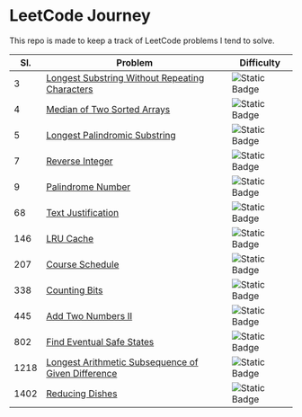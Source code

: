 # LeetCode Journey

This repo is made to keep a track of LeetCode problems I tend to solve.

|Sl.|Problem|Difficulty|
|---|---|---|
|3|[Longest Substring Without Repeating Characters](problems/longest-substring-without-repeating-characters)|![Static Badge](https://img.shields.io/badge/Medium-yellow)|
|4|[Median of Two Sorted Arrays](problems/median-of-two-sorted-arrays)|![Static Badge](https://img.shields.io/badge/Hard-red)|
|5|[Longest Palindromic Substring](problems/longest-palindromic-substring)|![Static Badge](https://img.shields.io/badge/Medium-yellow)|
|7|[Reverse Integer](problems/reverse-integer)|![Static Badge](https://img.shields.io/badge/Medium-yellow)|
|9|[Palindrome Number](problems/palindrome-number)|![Static Badge](https://img.shields.io/badge/Easy-green)|
|68|[Text Justification](problems/text-justification)|![Static Badge](https://img.shields.io/badge/Hard-red)|
|146|[LRU Cache](problems/lru-cache)|![Static Badge](https://img.shields.io/badge/Medium-yellow)|
|207|[Course Schedule](problems/course-schedule)|![Static Badge](https://img.shields.io/badge/Medium-yellow)|
|338|[Counting Bits](problems/counting-bits)|![Static Badge](https://img.shields.io/badge/Easy-green)|
|445|[Add Two Numbers II](problems/add-two-numbers-ii)|![Static Badge](https://img.shields.io/badge/Medium-yellow)|
|802|[Find Eventual Safe States](problems/find-eventual-safe-states)|![Static Badge](https://img.shields.io/badge/Medium-yellow)|
|1218|[Longest Arithmetic Subsequence of Given Difference](problems/longest-arithmetic-subsequence-of-given-difference)|![Static Badge](https://img.shields.io/badge/Medium-yellow)|
|1402|[Reducing Dishes](problems/reducing-dishes)|![Static Badge](https://img.shields.io/badge/Hard-red)|